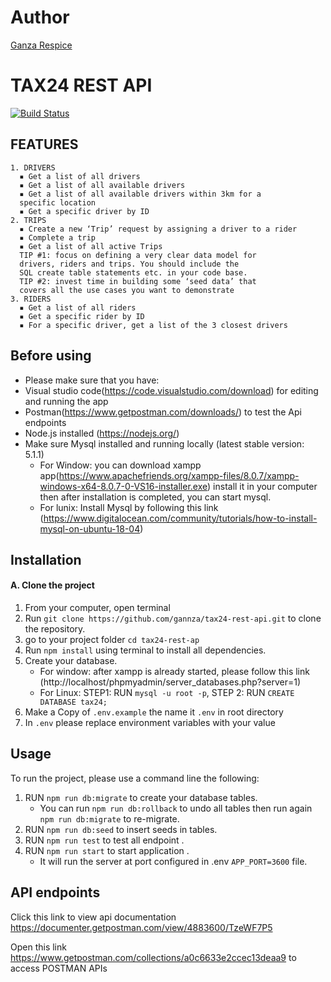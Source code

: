 # Author
 [Ganza Respice](https://github.com/gannza?tab=repositories)
# TAX24 REST API 
[![Build Status](https://www.travis-ci.com/gannza/tax24-rest-api.svg?branch=master)](https://www.travis-ci.com/gannza/tax24-rest-api)

## FEATURES
    1. DRIVERS
      ▪ Get a list of all drivers
      ▪ Get a list of all available drivers
      ▪ Get a list of all available drivers within 3km for a
      specific location
      ▪ Get a specific driver by ID
    2. TRIPS
      ▪ Create a new ‘Trip’ request by assigning a driver to a rider
      ▪ Complete a trip
      ▪ Get a list of all active Trips
      TIP #1: focus on defining a very clear data model for
      drivers, riders and trips. You should include the
      SQL create table statements etc. in your code base.
      TIP #2: invest time in building some ‘seed data’ that
      covers all the use cases you want to demonstrate
    3. RIDERS
      ▪ Get a list of all riders
      ▪ Get a specific rider by ID
      ▪ For a specific driver, get a list of the 3 closest drivers


## Before using

- Please make sure that you have:
 - Visual studio code(https://code.visualstudio.com/download) for editing and running the app
 - Postman(https://www.getpostman.com/downloads/) to test the Api endpoints
 - Node.js installed (https://nodejs.org/)
 - Make sure Mysql installed and running locally (latest stable version: 5.1.1)
    * For Window: you can download xampp app(https://www.apachefriends.org/xampp-files/8.0.7/xampp-windows-x64-8.0.7-0-VS16-installer.exe)  install it in your computer then after installation is completed, you can start mysql.
    * For lunix: Install Mysql by following this link (https://www.digitalocean.com/community/tutorials/how-to-install-mysql-on-ubuntu-18-04)

## Installation

  #### A. Clone the project
  1. From your computer, open terminal 
  2. Run `git clone https://github.com/gannza/tax24-rest-api.git` to clone the repository.
  3. go to your project folder `cd tax24-rest-ap`
  4. Run `npm install` using terminal to install all dependencies.
  5. Create your database.
      * For window: after xampp is already started, please follow this link (http://localhost/phpmyadmin/server_databases.php?server=1)
      * For Linux: STEP1: RUN   `mysql -u root -p`, STEP 2: RUN `CREATE DATABASE tax24;`
  6. Make a Copy of `.env.example` the  name it `.env` in root directory
  7. In `.env` please replace environment variables with your value

  ## Usage

  To run the project, please use a command line the following:
  1. RUN `npm run db:migrate` to create your database tables.
      * You can run `npm run db:rollback` to undo all tables then run again `npm run db:migrate` to    re-migrate.
  2. RUN `npm run db:seed` to insert seeds in tables.
  3. RUN `npm run test` to test all endpoint .
  4. RUN `npm run start` to start application . 
      - It will run the server at port configured in .env `APP_PORT=3600` file.

## API endpoints
   Click this link to view api documentation https://documenter.getpostman.com/view/4883600/TzeWF7P5
   
   Open this link https://www.getpostman.com/collections/a0c6633e2ccec13deaa9 to access POSTMAN APIs

